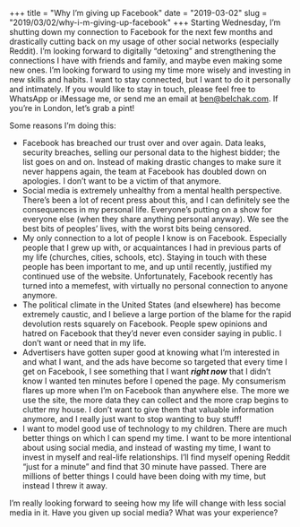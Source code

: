 +++
title = "Why I’m giving up Facebook"
date = "2019-03-02"
slug = "2019/03/02/why-i-m-giving-up-facebook"
+++
Starting Wednesday, I’m shutting down my connection to Facebook for the next few months and drastically cutting back on my usage of other social networks (especially Reddit). I’m looking forward to digitally “detoxing” and strengthening the connections I have with friends and family, and maybe even making some new ones. I’m looking forward to using my time more wisely and investing in new skills and habits. I want to stay connected, but I want to do it personally and intimately. If you would like to stay in touch, please feel free to WhatsApp or iMessage me, or send me an email at [ben@belchak.com](mailto:ben@belchak.com). If you’re in London, let’s grab a pint!

Some reasons I’m doing this:

* Facebook has breached our trust over and over again. Data leaks, security breaches, selling our personal data to the highest bidder; the list goes on and on. Instead of making drastic changes to make sure it never happens again, the team at Facebook has doubled down on apologies. I don’t want to be a victim of that anymore.
* Social media is extremely unhealthy from a mental health perspective. There’s been a lot of recent press about this, and I can definitely see the consequences in my personal life. Everyone’s putting on a show for everyone else (when they share anything personal anyway). We see the best bits of peoples’ lives, with the worst bits being censored. 
* My only connection to a lot of people I know is on Facebook. Especially people that I grew up with, or acquaintances I had in previous parts of my life (churches, cities, schools, etc). Staying in touch with these people has been important to me, and up until recently, justified my continued use of the website. Unfortunately, Facebook recently has turned into a memefest, with virtually no personal connection to anyone anymore. 
* The political climate in the United States (and elsewhere) has become extremely caustic, and I believe a large portion of the blame for the rapid devolution rests squarely on Facebook. People spew opinions and hatred on Facebook that they’d never even consider saying in public. I don’t want or need that in my life.
* Advertisers have gotten super good at knowing what I’m interested in and what I want, and the ads have become so targeted that every time I get on Facebook, I see something that I want ***right now*** that I didn’t know I wanted ten minutes before I opened the page. My consumerism flares up more when I’m on Facebook than anywhere else. The more we use the site, the more data they can collect and the more crap begins to clutter my house. I don’t want to give them that valuable information anymore, and I really just want to stop wanting to buy stuff!
* I want to model good use of technology to my children. There are much better things on which I can spend my time. I want to be more intentional about using social media, and instead of wasting my time, I want to invest in myself and real-life relationships. I’ll find myself opening Reddit “just for a minute” and find that 30 minute have passed. There are millions of better things I could have been doing with my time, but instead I threw it away.

I’m really looking forward to seeing how my life will change with less social media in it. Have you given up social media? What was your experience?
